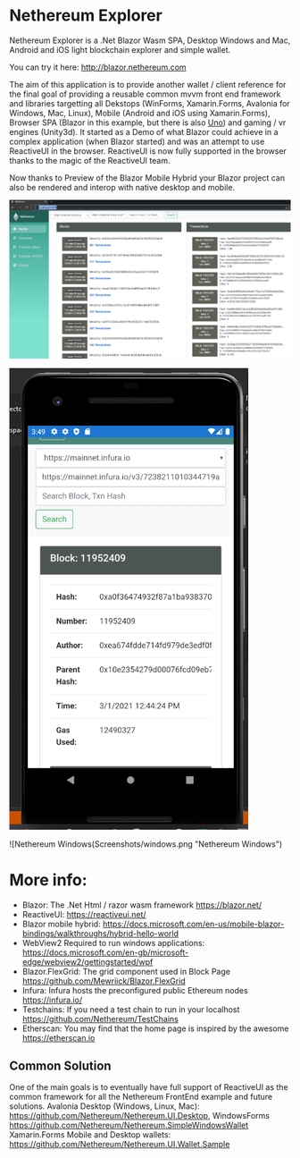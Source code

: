 # Nethereum Explorer

Nethereum Explorer is a .Net Blazor Wasm SPA, Desktop Windows and Mac, Android and iOS light blockchain explorer and simple wallet.

You can try it here: http://blazor.nethereum.com

The aim of this application is to provide another wallet / client reference for the final goal of providing a reusable common mvvm front end framework and libraries targetting all Dekstops (WinForms, Xamarin.Forms, Avalonia for Windows, Mac, Linux), Mobile (Android and iOS using Xamarin.Forms), Browser SPA (Blazor in this example, but there is also [Uno](https://platform.uno/)) and gaming / vr engines (Unity3d).
It started as a Demo of what Blazor could achieve in a complex application (when Blazor started) and was an attempt to use ReactiveUI in the browser. ReactiveUI is now fully supported in the browser thanks to the magic of the ReactiveUI team.

Now thanks to Preview of the Blazor Mobile Hybrid your Blazor project can also be rendered and interop with native desktop and mobile.

![Nethereum Blazor](Screenshots/browserwasm.png "Nethereum Blazor")

![Nethereum Android](Screenshots/android.png "Nethereum Blazor")

![Nethereum Windows(Screenshots/windows.png "Nethereum Windows")

# More info:
* Blazor:  The .Net Html / razor wasm framework https://blazor.net/
* ReactiveUI: https://reactiveui.net/
* Blazor mobile hybrid: https://docs.microsoft.com/en-us/mobile-blazor-bindings/walkthroughs/hybrid-hello-world
* WebView2 Required to run windows applications: https://docs.microsoft.com/en-gb/microsoft-edge/webview2/gettingstarted/wpf
* Blazor.FlexGrid: The grid component used in Block Page https://github.com/Mewriick/Blazor.FlexGrid
* Infura: Infura hosts the preconfigured public Ethereum nodes https://infura.io/
* Testchains: If you need a test chain to run in your localhost  https://github.com/Nethereum/TestChains
* Etherscan: You may find that the home page is inspired by the awesome https://etherscan.io 

## Common Solution 
One of the main goals is to eventually have full support of ReactiveUI as the common framework for all the Nethereum FrontEnd example and future solutions.
Avalonia Desktop (Windows, Linux, Mac): https://github.com/Nethereum/Nethereum.UI.Desktop, WindowsForms https://github.com/Nethereum/Nethereum.SimpleWindowsWallet
Xamarin.Forms Mobile and Desktop wallets:  https://github.com/Nethereum/Nethereum.UI.Wallet.Sample


